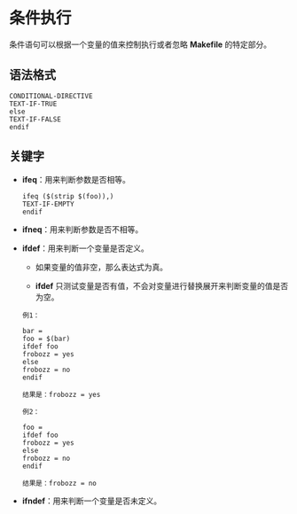 # 条件执行

条件语句可以根据一个变量的值来控制执行或者忽略 **Makefile** 的特定部分。

## 语法格式

```
CONDITIONAL-DIRECTIVE
TEXT-IF-TRUE
else
TEXT-IF-FALSE
endif
```

## 关键字

 - **ifeq**：用来判断参数是否相等。

    ```
    ifeq ($(strip $(foo)),)
    TEXT-IF-EMPTY
    endif
    ```

 - **ifneq**：用来判断参数是否不相等。

 - **ifdef**：用来判断一个变量是否定义。

    - 如果变量的值非空，那么表达式为真。

   - **ifdef** 只测试变量是否有值，不会对变量进行替换展开来判断变量的值是否为空。

    ```
    例1：

    bar =
    foo = $(bar)
    ifdef foo
    frobozz = yes
    else
    frobozz = no
    endif

    结果是：frobozz = yes

    例2：

    foo =
    ifdef foo
    frobozz = yes
    else
    frobozz = no
    endif

    结果是：frobozz = no
    ```

 - **ifndef**：用来判断一个变量是否未定义。
